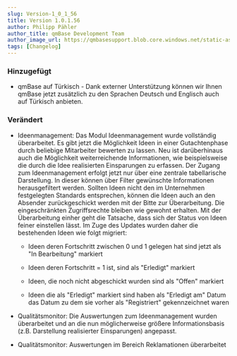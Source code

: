 ```yaml
---
slug: Version-1_0_1_56
title: Version 1.0.1.56
author: Philipp Pähler
author_title: qmBase Development Team
author_image_url: https://qmbasesupport.blob.core.windows.net/static-assets/img/persons/paehler_round.png
tags: [Changelog]
---
```

### Hinzugefügt

*   qmBase auf Türkisch - Dank externer Unterstützung können wir Ihnen qmBase jetzt zusätzlich zu den Sprachen Deutsch und Englisch auch auf Türkisch anbieten.

### Verändert

*   Ideenmanagement: Das Modul Ideenmanagement wurde vollständig überarbeitet. Es gibt jetzt die Möglichkeit Ideen in einer Gutachtenphase durch beliebige Mitarbeiter bewerten zu lassen. Neu ist darüberhinaus auch die Möglichkeit weiterreichende Informationen, wie beispielsweise die durch die Idee realisierten Einsparungen zu erfassen. Der Zugang zum Ideenmanagement erfolgt jetzt nur über eine zentrale tabellarische Darstellung. In dieser können über Filter gewünschte Informationen herausgefiltert werden. Sollten Ideen nicht den im Unternehmen festgelegten Standards entsprechen, können die Ideen auch an den Absender zurückgeschickt werden mit der Bitte zur Überarbeitung. Die eingeschränkten Zugriffsrechte bleiben wie gewohnt erhalten. Mit der Überarbeitung einher geht die Tatsache, dass sich der Status von Ideen feiner einstellen lässt. Im Zuge des Updates wurden daher die bestehenden Ideen wie folgt migriert:

    *   Ideen deren Fortschritt zwischen 0 und 1 gelegen hat sind jetzt als "In Bearbeitung" markiert

    *   Ideen deren Fortschritt = 1 ist, sind als "Erledigt" markiert

    *   Ideen, die noch nicht abgeschickt wurden sind als "Offen" markiert

    *   Ideen die als "Erledigt" markiert sind haben als "Erledigt am" Datum das Datum zu dem sie vorher als "Registriert" gekennzeichnet waren

*   Qualitätsmonitor: Die Auswertungen zum Ideenmanagement wurden überarbeitet und an die nun möglicherweise größere Informationsbasis (z.B. Darstellung realisierter Einsparungen) angepasst.

*   Qualitätsmonitor: Auswertungen im Bereich Reklamationen überarbeitet

###  
